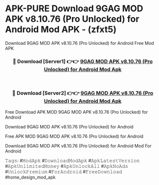 # APK-PURE Download 9GAG MOD APK v8.10.76 (Pro Unlocked) for Android Mod APK - (zfxt5)
Download 9GAG MOD APK v8.10.76 (Pro Unlocked) for Android Free Mod APK

<div align="center">
<h3>🔴 Download [Server1] 👉👉 <a href="https://apk-comot.site?title=9GAG_MOD_APK_v8.10.76_(Pro_Unlocked)_for_Android">9GAG MOD APK v8.10.76 (Pro Unlocked) for Android Mod Apk</a></h3><br>

<h3>🔴 Download [Server2] 👉👉 <a href="https://apk-comot.site?title=9GAG_MOD_APK_v8.10.76_(Pro_Unlocked)_for_Android">9GAG MOD APK v8.10.76 (Pro Unlocked) for Android Mod Apk</a></h3>
</div>


Free Download APK MOD 9GAG MOD APK v8.10.76 (Pro Unlocked) for Android

Download 9GAG MOD APK v8.10.76 (Pro Unlocked) for Android 

Free APK MOD 9GAG MOD APK v8.10.76 (Pro Unlocked) for Android 

Download 9GAG MOD APK v8.10.76 (Pro Unlocked) for Android Mod For Android

𝚃𝚊𝚐𝚜: #𝙼𝚘𝚍𝙰𝚙𝚔 #𝙳𝚘𝚠𝚗𝚕𝚘𝚊𝚍𝙼𝚘𝚍𝙰𝚙𝚔 #𝙰𝚙𝚔𝙻𝚊𝚝𝚎𝚜𝚝𝚅𝚎𝚛𝚜𝚒𝚘𝚗 #𝙰𝚙𝚔𝚄𝚗𝚕𝚒𝚖𝚒𝚝𝚎𝚍𝙼𝚘𝚗𝚎𝚢 #𝙰𝚙𝚔𝚄𝚗𝚕𝚘𝚌𝚔𝙰𝚕𝚕 #𝙰𝚙𝚔𝙽𝚘𝙰𝚍𝚜 #𝚄𝚗𝚕𝚘𝚌𝚔𝙿𝚛𝚎𝚖𝚒𝚞𝚖 #𝙵𝚘𝚛𝙰𝚗𝚍𝚛𝚘𝚒𝚍 #𝙵𝚛𝚎𝚎𝙳𝚘𝚠𝚗𝚕𝚘𝚊𝚍 #home_design_mod_apk